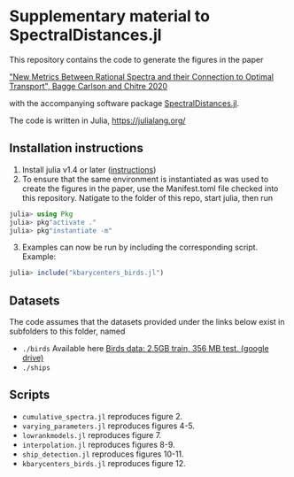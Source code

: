 # Supplementary material to SpectralDistances.jl
This repository contains the code to generate the figures in the paper

["New Metrics Between Rational Spectra and their Connection to Optimal Transport", Bagge Carlson and Chitre 2020](http://arxiv.org/abs/2004.09152)

with the accompanying software package [SpectralDistances.jl](https://github.com/baggepinnen/SpectralDistances.jl).

The code is written in Julia, https://julialang.org/

## Installation instructions
1. Install julia v1.4 or later ([instructions](https://julialang.org/downloads/))
2. To ensure that the same environment is instantiated as was used to create the figures in the paper, use the Manifest.toml file checked into this repository. Natigate to the folder of this repo, start julia, then run
```julia
julia> using Pkg
julia> pkg"activate ."
julia> pkg"instantiate -m"
```
3. Examples can now be run by including the corresponding script. Example:
```julia
julia> include("kbarycenters_birds.jl")
```




## Datasets
The code assumes that the datasets provided under the links below exist in subfolders to this folder, named
- `./birds` Available here [Birds data: 2.5GB train, 356 MB test. (google drive)](https://drive.google.com/open?id=1jMGMjj-KPJ8b4qoFo5WZqrOVr3sHzwDf)
- `./ships`



## Scripts
- `cumulative_spectra.jl` reproduces figure 2.
- `varying_parameters.jl` reproduces figures 4-5.
- `lowrankmodels.jl` reproduces figure 7.
- `interpolation.jl` reproduces figures 8-9.
- `ship_detection.jl` reproduces figures 10-11.
- `kbarycenters_birds.jl` reproduces figure 12.
